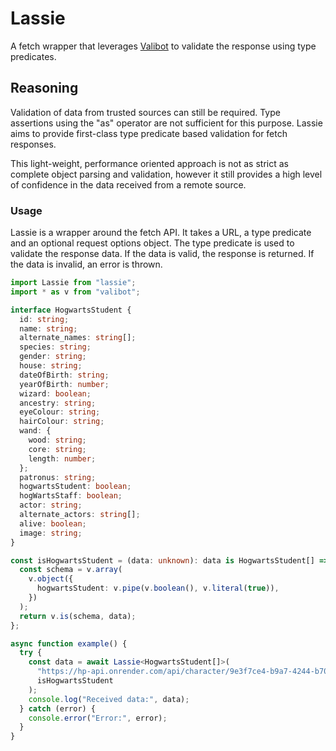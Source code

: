 # Lassie

A fetch wrapper that leverages [Valibot](https://valibot.dev/) to validate the response using type predicates.

## Reasoning

Validation of data from trusted sources can still be required. Type assertions using the "as" operator are not sufficient for this purpose. Lassie aims to provide first-class type predicate based validation for fetch responses. 

This light-weight, performance oriented approach is not as strict as complete object parsing and validation, however it still provides a high level of confidence in the data received from a remote source.

### Usage

Lassie is a wrapper around the fetch API. It takes a URL, a type predicate and an optional request options object. The type predicate is used to validate the response data. If the data is valid, the response is returned. If the data is invalid, an error is thrown.

```ts
import Lassie from "lassie";
import * as v from "valibot";

interface HogwartsStudent {
  id: string;
  name: string;
  alternate_names: string[];
  species: string;
  gender: string;
  house: string;
  dateOfBirth: string;
  yearOfBirth: number;
  wizard: boolean;
  ancestry: string;
  eyeColour: string;
  hairColour: string;
  wand: {
    wood: string;
    core: string;
    length: number;
  };
  patronus: string;
  hogwartsStudent: boolean;
  hogWartsStaff: boolean;
  actor: string;
  alternate_actors: string[];
  alive: boolean;
  image: string;
}

const isHogwartsStudent = (data: unknown): data is HogwartsStudent[] => {
  const schema = v.array(
    v.object({
      hogwartsStudent: v.pipe(v.boolean(), v.literal(true)),
    })
  );
  return v.is(schema, data);
};

async function example() {
  try {
    const data = await Lassie<HogwartsStudent[]>(
      "https://hp-api.onrender.com/api/character/9e3f7ce4-b9a7-4244-b709-dae5c1f1d4a8",
      isHogwartsStudent
    );
    console.log("Received data:", data);
  } catch (error) {
    console.error("Error:", error);
  }
}


